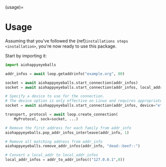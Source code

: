 (usage)=

# Usage

Assuming that you've followed the {ref}`installations steps <installation>`, you're now ready to use this package.

Start by importing it:

```python
import aiohappyeyeballs

addr_infos = await loop.getaddrinfo("example.org", 80)

socket = await aiohappyeyeballs.start_connection(addr_infos)
socket = await aiohappyeyeballs.start_connection(addr_infos, local_addr_infos=local_addr_infos, happy_eyeballs_delay=0.2)

# Specify a device to use for the connection.
# The device option is only effective on Linux and requires appropriate permissions.
socket = await aiohappyeyeballs.start_connection(addr_infos, device="eth0")

transport, protocol = await loop.create_connection(
    MyProtocol, sock=socket, ...)

# Remove the first address for each family from addr_info
aiohappyeyeballs.pop_addr_infos_interleave(addr_info, 1)

# Remove all matching address from addr_info
aiohappyeyeballs.remove_addr_infos(addr_info, "dead::beef::")

# Convert a local_addr to local_addr_infos
local_addr_infos = addr_to_addr_infos(("127.0.0.1",0))
```
